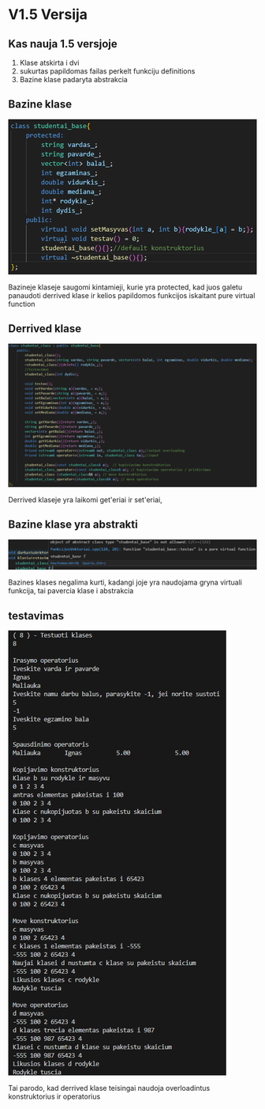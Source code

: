 # V1.5 Versija
## Kas nauja 1.5 versjoje
1. Klase atskirta i dvi
2. sukurtas papildomas failas perkelt funkciju definitions
3. Bazine klase padaryta abstrakcia

## Bazine klase
![](images/baze.png)

Bazineje klaseje saugomi kintamieji, kurie yra protected, kad juos galetu panaudoti derrived klase ir kelios papildomos funkcijos iskaitant pure virtual function
## Derrived klase
![](images/derrived.png)

Derrived klaseje yra laikomi get'eriai ir set'eriai, 
## Bazine klase yra abstrakti
![](images/funkcijaAbstrakti.png)

Bazines klases negalima kurti, kadangi joje yra naudojama gryna virtuali funkcija, tai pavercia klase i abstrakcia
## testavimas
![](images/test.png)

Tai parodo, kad derrived klase teisingai naudoja overloadintus konstruktorius ir operatorius